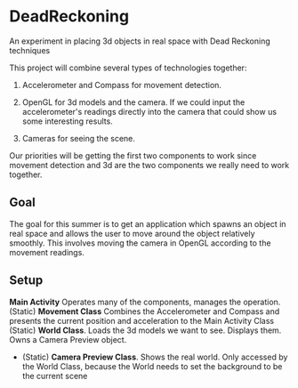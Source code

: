 DeadReckoning
=============

An experiment in placing 3d objects in real space with Dead Reckoning techniques

This project will combine several types of technologies together:

1. Accelerometer and Compass for movement detection.

2. OpenGL for 3d models and the camera. If we could input the accelerometer's readings directly into the camera that could show us some interesting results.

3. Cameras for seeing the scene.

Our priorities will be getting the first two components to work since movement detection and 3d are the two components we really need to work together.


Goal
--------------
The goal for this summer is to get an application which spawns an object in real space and allows the user to move around the object relatively smoothly. This involves moving the camera in OpenGL according to the movement readings.

Setup
--------------
**Main Activity** Operates many of the components, manages the operation.
(Static) **Movement Class** Combines the Accelerometer and Compass and presents the current position and acceleration to the Main Activity Class
(Static) **World Class**. Loads the 3d models we want to see. Displays them. Owns a Camera Preview object.
 - (Static) **Camera Preview Class**. Shows the real world. Only accessed by the World Class, because the World needs to set the background to be the current scene